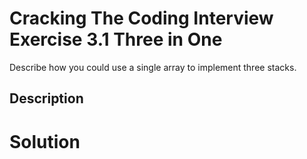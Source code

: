 # Cracking The Coding Interview Exercise 3.1 Three in One

Describe how you could use a single array to implement three stacks.

## Description


# Solution
